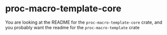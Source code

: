 # proc-macro-template-core
You are looking at the README for the `proc-macro-template-core` crate, and you probably want the readme for the `proc-macro-template` crate